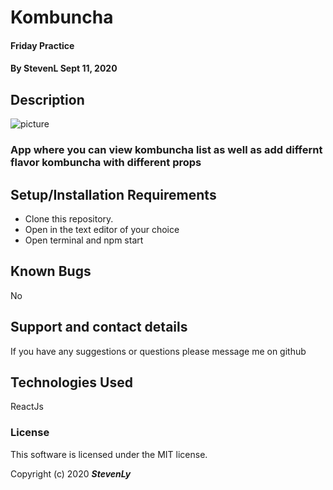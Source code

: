  # Kombuncha

#### Friday Practice 

#### By StevenL Sept  11, 2020

## Description

![picture](C:\Users\Steven\Desktop\epi\react\kombucha\kombuncha.drawio)

### App where you can view kombuncha list as well as add differnt flavor kombuncha with different props

## Setup/Installation Requirements

* Clone this repository.
* Open in the text editor of your choice
* Open terminal and npm start





## Known Bugs

No

## Support and contact details

If you have any suggestions or questions please message me on github

## Technologies Used

ReactJs


### License

This software is licensed under the MIT license.

Copyright (c) 2020 **_StevenLy_**